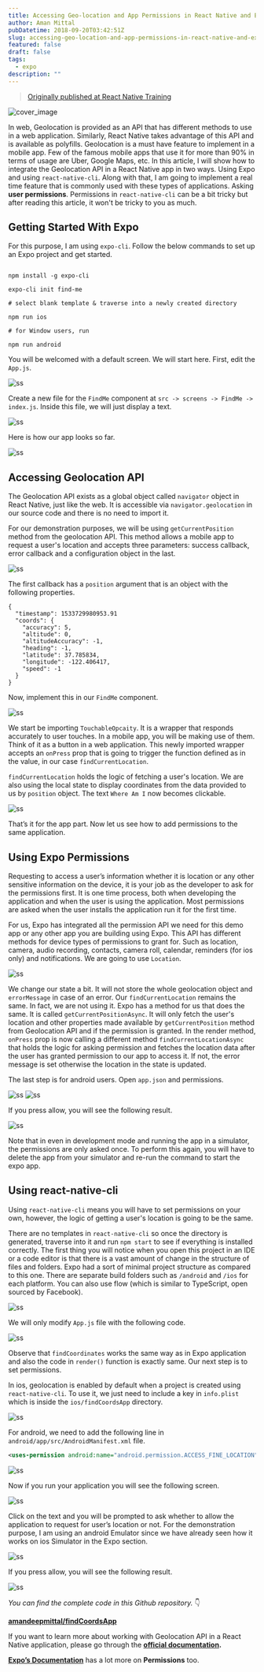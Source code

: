 ```yaml
---
title: Accessing Geo-location and App Permissions in React Native and Expo
author: Aman Mittal
pubDatetime: 2018-09-20T03:42:51Z
slug: accessing-geo-location-and-app-permissions-in-react-native-and-expo
featured: false
draft: false
tags:
  - expo
description: ""
---
```


> [Originally published at React Native Training](https://medium.com/react-native-training/accessing-geo-location-and-app-permissions-in-react-native-and-expo-e7a1bd4714a2)

![cover_image](https://i.imgur.com/jEjHKCI.jpg)

In web, Geolocation is provided as an API that has different methods to use in a web application. Similarly, React Native takes advantage of this API and is available as polyfills. Geolocation is a must have feature to implement in a mobile app. Few of the famous mobile apps that use it for more than 90% in terms of usage are Uber, Google Maps, etc. In this article, I will show how to integrate the Geolocation API in a React Native app in two ways. Using Expo and using `react-native-cli`. Along with that, I am going to implement a real time feature that is commonly used with these types of applications. Asking **user permissions**. Permissions in `react-native-cli` can be a bit tricky but after reading this article, it won't be tricky to you as much.

## Getting Started With Expo

For this purpose, I am using `expo-cli`. Follow the below commands to set up an Expo project and get started.

```shell

npm install -g expo-cli

expo-cli init find-me

# select blank template & traverse into a newly created directory

npm run ios

# for Window users, run

npm run android
```

You will be welcomed with a default screen. We will start here. First, edit the `App.js`.

![ss](https://i.imgur.com/kWvPIWF.png)

Create a new file for the `FindMe` component at `src -> screens -> FindMe -> index.js`. Inside this file, we will just display a text.

![ss](https://i.imgur.com/rRRzQVb.png)

Here is how our app looks so far.

![ss](https://i.imgur.com/9oCTyax.png)

## Accessing Geolocation API

The Geolocation API exists as a global object called `navigator` object in React Native, just like the web. It is accessible via `navigator.geolocation` in our source code and there is no need to import it.

For our demonstration purposes, we will be using `getCurrentPosition` method from the geolocation API. This method allows a mobile app to request a user's location and accepts three parameters: success callback, error callback and a configuration object in the last.

![ss](https://i.imgur.com/oeYTXrk.png)

The first callback has a `position` argument that is an object with the following properties.

```shell
{
  "timestamp": 1533729980953.91
  "coords": {
    "accuracy": 5,
    "altitude": 0,
    "altitudeAccuracy": -1,
    "heading": -1,
    "latitude": 37.785834,
    "longitude": -122.406417,
    "speed": -1
  }
}
```

Now, implement this in our `FindMe` component.

![ss](https://i.imgur.com/totMaU5.png)

We start be importing `TouchableOpcaity`. It is a wrapper that responds accurately to user touches. In a mobile app, you will be making use of them. Think of it as a button in a web application. This newly imported wrapper accepts an `onPress` prop that is going to trigger the function defined as in the value, in our case `findCurrentLocation`.

`findCurrentLocation` holds the logic of fetching a user's location. We are also using the local state to display coordinates from the data provided to us by `position` object. The text `Where Am I` now becomes clickable.

![ss](https://i.imgur.com/Wj58GJo.png)

That’s it for the app part. Now let us see how to add permissions to the same application.

## Using Expo Permissions

Requesting to access a user’s information whether it is location or any other sensitive information on the device, it is your job as the developer to ask for the permissions first. It is one time process, both when developing the application and when the user is using the application. Most permissions are asked when the user installs the application run it for the first time.

For us, Expo has integrated all the permission API we need for this demo app or any other app you are building using Expo. This API has different methods for device types of permissions to grant for. Such as location, camera, audio recording, contacts, camera roll, calendar, reminders (for ios only) and notifications. We are going to use `Location`.

![ss](https://i.imgur.com/e4InNct.png)

We change our state a bit. It will not store the whole geolocation object and `errorMessage` in case of an error. Our `findCurrentLocation` remains the same. In fact, we are not using it. Expo has a method for us that does the same. It is called `getCurrentPositionAsync`. It will only fetch the user's location and other properties made available by `getCurrentPosition` method from Geolocation API and if the permission is granted. In the render method, `onPress` prop is now calling a different method `findCurrentLocationAsync` that holds the logic for asking permission and fetches the location data after the user has granted permission to our app to access it. If not, the error message is set otherwise the location in the state is updated.

The last step is for android users. Open `app.json` and permissions.

![ss](https://i.imgur.com/NvFVYyw.png)
![ss](https://i.imgur.com/gov0n1z.png)

If you press allow, you will see the following result.

![ss](https://i.imgur.com/hEh9YBC.png)

Note that in even in development mode and running the app in a simulator, the permissions are only asked once. To perform this again, you will have to delete the app from your simulator and re-run the command to start the expo app.

## Using react-native-cli

Using `react-native-cli` means you will have to set permissions on your own, however, the logic of getting a user's location is going to be the same.

There are no templates in `react-native-cli` so once the directory is generated, traverse into it and run `npm start` to see if everything is installed correctly. The first thing you will notice when you open this project in an IDE or a code editor is that there is a vast amount of change in the structure of files and folders. Expo had a sort of minimal project structure as compared to this one. There are separate build folders such as `/android` and `/ios` for each platform. You can also use flow (which is similar to TypeScript, open sourced by Facebook).

![ss](https://i.imgur.com/MOyLOFw.png)

We will only modify `App.js` file with the following code.

![ss](https://i.imgur.com/CPryJLE.png)

Observe that `findCoordinates` works the same way as in Expo application and also the code in `render()` function is exactly same. Our next step is to set permissions.

In ios, geolocation is enabled by default when a project is created using `react-native-cli`. To use it, we just need to include a key in `info.plist` which is inside the `ios/findCoordsApp` directory.

![ss](https://i.imgur.com/Iqc2Y2c.png)

For android, we need to add the following line in `android/app/src/AndroidManifest.xml` file.

```xml
<uses-permission android:name="android.permission.ACCESS_FINE_LOCATION" />
```

![ss](https://i.imgur.com/eqkj6TT.png)

Now if you run your application you will see the following screen.

![ss](https://i.imgur.com/528AV75.png)

Click on the text and you will be prompted to ask whether to allow the application to request for user’s location or not. For the demonstration purpose, I am using an android Emulator since we have already seen how it works on ios Simulator in the Expo section.

![ss](https://i.imgur.com/RVPukGJ.png)

If you press allow, you will see the following result.

![ss](https://i.imgur.com/z7MQSko.png)

_You can find the complete code in this Github repository._ 👇

[**amandeepmittal/findCoordsApp**](https://github.com/amandeepmittal/findCoordsApp)

If you want to learn more about working with Geolocation API in a React Native application, please go through the [**official documentation**](https://facebook.github.io/react-native/docs/geolocation)**.**

[**Expo’s Documentation**](https://docs.expo.io/versions/latest/sdk/permissions#__next) has a lot more on **Permissions** too.
